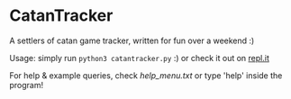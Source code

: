 # CatanTracker
A settlers of catan game tracker, written for fun over a weekend :)

Usage: simply run `python3 catantracker.py` :) or check it out on [repl.it](https://replit.com/@OriYonay/catantracker)

For help & example queries, check *help_menu.txt* or type 'help' inside the program!
